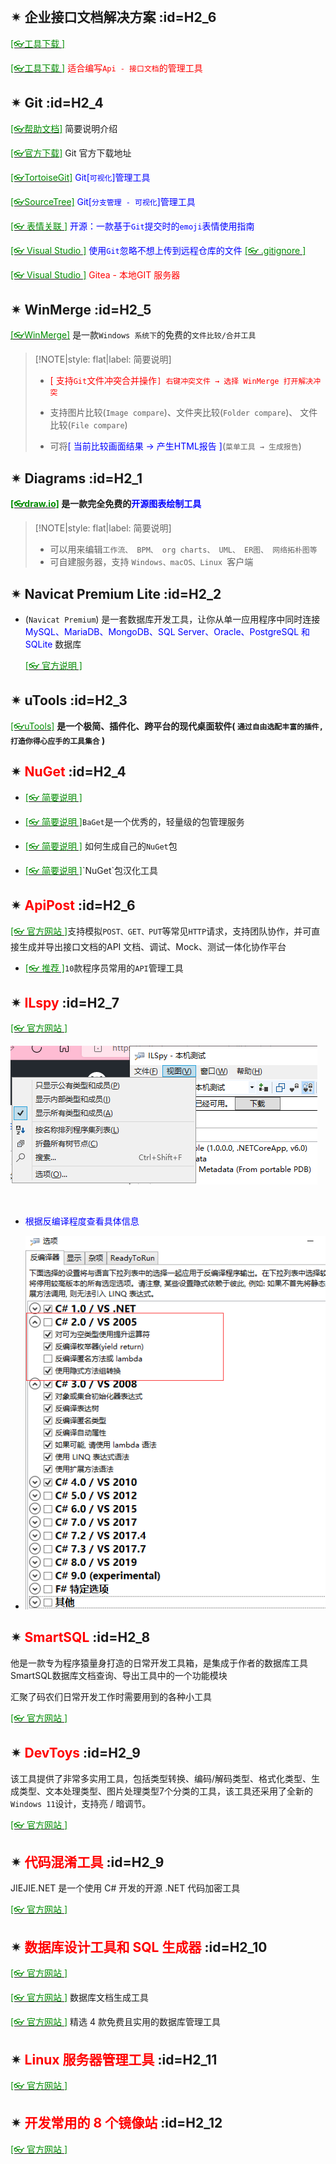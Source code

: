 <br/>

## ✴ 企业接口文档解决方案 :id=H2_6

[<span style='color:#008B00'>[👓工具下载 ]</span>](https://mp.weixin.qq.com/s?__biz=MzI3MDE0NzYwNA==&mid=2651442666&idx=2&sn=3459d7e8278b1086664c555af1fef44b&chksm=f128e491c65f6d87cde915e1836816a8c1308a7ff0c9e144a5082a0c9e3bf60cb19926ac0445&mpshare=1&scene=23&srcid=0313s0bbaPBQXXRSlFXdrNcR&sharer_sharetime=1615614640716&sharer_shareid=59de2f213c6a6639f6a4600116f6fabf#rd ':target=_blank') 

[<span style='color:#008B00'>[👓工具下载 ]</span>](https://mp.weixin.qq.com/s?__biz=MzI3MDE0NzYwNA==&mid=2651444851&idx=3&sn=bf5c17ec5e51976e1c7dcb6fec60c214&chksm=f128ff08c65f761e37828226e64f453b8f4fdb75379f09043971fc7f2c0bd3bed553b1e527aa&mpshare=1&scene=23&srcid=0714w42gaLU0ty6Yq3EWvQFF&sharer_sharetime=1626230209057&sharer_shareid=59de2f213c6a6639f6a4600116f6fabf#rd ':target=_blank') <span style='color:red'>适合编写`Api - 接口文档`的管理工具</span>

## ✴ Git :id=H2_4

[<span style='color:#008B00'>[👓帮助文档]</span>](https://docsifys.gitee.io/docs5/ ':target=_blank') 简要说明介绍

[<span style='color:#008B00'>[👓官方下载]</span>](https://git-scm.com/ ':target=_blank') Git 官方下载地址

[<span style='color:#008B00'>[👓TortoiseGit]</span>](https://tortoisegit.org/download/ ':target=_blank')<span style='color:Blue'> Git[`可视化`]管理工具</span>

[<span style='color:#008B00'>[👓SourceTree]</span>](https://www.sourcetreeapp.com/ ':target=_blank')<span style='color:Blue'> Git[`分支管理 - 可视化`]管理工具</span>

[<span style='color:#008B00'>[👓 表情关联 ]</span>](https://mp.weixin.qq.com/s?__biz=MzAwNTMxMzg1MA==&mid=2654095853&idx=4&sn=f32cc8ebb50937bdb83ec21d26938204&chksm=80d86db8b7afe4ae44c411dc057e2780fc45b438bdc005af82e6175d5ed3a468a4ba2068ba56&mpshare=1&scene=23&srcid=03258mhtM10UkcSj6mCGGWYf&sharer_sharetime=1679708124797&sharer_shareid=a6c83a6b87e114417312bf85e473adcb#rd ':target=_blank')<span style='color:Blue'> 开源：一款基于`Git`提交时的`emoji`表情使用指南</span>

[<span style='color:#008B00'>[👓 Visual Studio ]</span>](https://mp.weixin.qq.com/s?__biz=MzAwNTMxMzg1MA==&mid=2654097755&idx=5&sn=a538dbb4672d4f9ab25ac880e60ec775&chksm=80d8750eb7affc187432663366b02adc2c88fa3b328535e6b9b6d4ef7b7d1a2125405a85fe38&mpshare=1&scene=23&srcid=1103y1RtG3YYNWARW7qkZD8K&sharer_shareinfo=afda37f7d8aa45a0f943aa093efd4429&sharer_shareinfo_first=afda37f7d8aa45a0f943aa093efd4429#rd ':target=_blank')<span style='color:Blue'> 使用`Git`忽略不想上传到远程仓库的文件</span> [<span style='color:#008B00'>[👓 .gitignore ]</span>](https://github.com/github/gitignore/tree/main ':target=_blank')<span style='color:Blue'> </span>



[<span style='color:#008B00'>[👓 Visual Studio ]</span>](https://docs.gitea.com/zh-cn/ ':target=_blank')<span style='color:RED'> Gitea - 本地GIT 服务器</span>



## ✴ WinMerge :id=H2_5

[<span style='color:#008B00'>[👓WinMerge]</span>](https://winmerge.org/ ':target=_blank') 是一款`Windows 系统下`的免费的`文件比较/合并工具`

>[!NOTE|style: flat|label: 简要说明]
>
>- <span style='color:red'>[ 支持`Git`文件冲突合并操作`] 右键冲突文件 → 选择 WinMerge 打开解决冲突` </span>
>
>- 支持图片比较(`Image compare`)、文件夹比较(`Folder compare`)、 文件比较(`File compare`)
>- 可将<span style='color:Blue'>[ 当前比较画面结果 → 产生HTML报告 ]</span>(`菜单工具 → 生成报告`)



## ✴ Diagrams :id=H2_1

**[<span style='color:#008B00'>[👓draw.io]</span>](https://www.diagrams.net/ ':target=_blank') 是一款完全免费的<span style='color:Blue'>开源图表绘制工具</span>**

>[!NOTE|style: flat|label: 简要说明]
>
>- 可以用来编辑`工作流、 BPM、 org charts、 UML、 ER图、 网络拓朴图等`
>- 可自建服务器，支持 `Windows、macOS、Linux `客户端

## ✴ Navicat Premium Lite :id=H2_2

- (`Navicat Premium`) 是一套数据库开发工具，让你从单一应用程序中同时连接 <span style='color:Blue'>MySQL、MariaDB、MongoDB、SQL Server、Oracle、PostgreSQL 和 SQLite</span> 数据库

  [<span style='color:#008B00'>[👓 官方说明 ]</span>](https://mp.weixin.qq.com/s?__biz=Mzk0NDc1NDkyMQ==&mid=2247483823&idx=1&sn=d5246947be3480e989921c4c36c60033&chksm=c2301fc61c4c0c70c3074295fcf45fce29c717308cd9c86e43df60a846c817f1d9b63e72f8f8&mpshare=1&scene=23&srcid=09276LeywE8iwndKkOF48xXh&sharer_shareinfo=334eca94207a8d0b3fa48c68b5592ad2&sharer_shareinfo_first=c4541492300ecb3ec1d8ae11bd7bc6a2#rd ':target=_blank')



## ✴ uTools :id=H2_3

[<span style='color:#008B00'>[👓uTools]</span>](https://www.u.tools/ ':target=_blank') **是一个极简、插件化、跨平台的现代桌面软件( `通过自由选配丰富的插件, 打造你得心应手的工具集合` )**



## ✴ <span style='color:red'>NuGet</span> :id=H2_4

- [<span style='color:#008B00'>[👓 简要说明 ]</span>](https://mp.weixin.qq.com/s?__biz=MzAwNTMxMzg1MA==&mid=2654089798&idx=4&sn=aa6b711edcb7dabac2d7603d7f8b0e62&chksm=80d81613b7af9f0585d8e33eed29ea12d04e3435f63dba258e4cf7a8bb1812f573c92dce3f36&mpshare=1&scene=23&srcid=0505gWaG5Thc2MPzJQTNBR6A&sharer_sharetime=1651712499829&sharer_shareid=a6c83a6b87e114417312bf85e473adcb#rd ':target=_blank')

- [<span style='color:#008B00'>[👓 简要说明 ]</span>](https://mp.weixin.qq.com/s?__biz=MzAwNTMxMzg1MA==&mid=2654083296&idx=4&sn=4bc93f543597d2c9a4d92f5a38aa2272&chksm=80d83cb5b7afb5a3fd1c46f509bcc60d80b4298f298cbd0ccf67f98adef36e93e33cde3cc612&mpshare=1&scene=23&srcid=0408dWKjzuyp7NbXJm4N0U91&sharer_sharetime=1617849254481&sharer_shareid=59de2f213c6a6639f6a4600116f6fabf#rd ':target=_blank')`BaGet`是一个优秀的，轻量级的包管理服务

- [<span style='color:#008B00'>[👓 简要说明 ]</span>](https://mp.weixin.qq.com/s?__biz=MzAwNTMxMzg1MA==&mid=2654095954&idx=4&sn=7870c19f305a65d2d04a2ff59f65b337&chksm=80d86e07b7afe7112f506ad86a1bc2d6055f859d618faae017260ce6c276b38d8439c107e464&mpshare=1&scene=23&srcid=0406vBzKijlyONf4zbvWcSJU&sharer_sharetime=1680711556605&sharer_shareid=a6c83a6b87e114417312bf85e473adcb#rd ':target=_blank') 如何生成自己的`NuGet`包

- [<span style='color:#008B00'>[👓 简要说明 ]</span>](https://mp.weixin.qq.com/s?__biz=MzAwNTMxMzg1MA==&mid=2654089640&idx=3&sn=16f4970364830ae2b01dbb4d3880aa37&chksm=80d815fdb7af9ceb5a8743a822a90f2a113c725af96478f32c02339cdb7e7e6e6a6cf160356c&mpshare=1&scene=23&srcid=04270v3mAOQTWvAKrvx22l9D&sharer_sharetime=1651028520317&sharer_shareid=a6c83a6b87e114417312bf85e473adcb#rd':target=_blank')`NuGet`包汉化工具



## ✴ <span style='color:red'>ApiPost</span> :id=H2_6

[<span style='color:#008B00'>[👓 官方网站 ]</span>](https://www.apipost.cn/ ':target=_blank')支持模拟`POST、GET、PUT`等常见`HTTP`请求，支持团队协作，并可直接生成并导出接口文档的API 文档、调试、Mock、测试一体化协作平台

- [<span style='color:#008B00'>[👓 推荐 ]</span>](https://mp.weixin.qq.com/s/i9WwbP8r2BJ3-fPGYbM_fg ':target=_blank')`10`款程序员常用的`API`管理工具

## ✴ <span style='color:red'>ILspy</span> :id=H2_7

[<span style='color:#008B00'>[👓 官方网站 ]</span>](https://github.com/icsharpcode/ILSpy/releases ':target=_blank') 

![image-20220616143609841](wwwroot/DocImages/image-20220616143609841.png)

<br/>

- <span style='color:Blue'>根据反编译程度查看具体信息</span>

- ![image-20220616143806051](wwwroot/DocImages/image-20220616143806051.png)



## ✴ <span style='color:red'>SmartSQL</span> :id=H2_8

他是一款专为程序猿量身打造的日常开发工具箱，是集成于作者的数据库工具SmartSQL数据库文档查询、导出工具中的一个功能模块

汇聚了码农们日常开发工作时需要用到的各种小工具

[<span style='color:#008B00'>[👓 官方网站 ]</span>](https://mp.weixin.qq.com/s?__biz=MzAwNTMxMzg1MA==&mid=2654095478&idx=1&sn=6ded95181447fdffe64ad6ba6ee944c1&chksm=80d86c23b7afe5355155bebbb32d9e7b8b4fc5ec8fa6617b4b371ea851084217caccb321be40&mpshare=1&scene=23&srcid=021411PCetWF6Ff8AEaaDQUy&sharer_sharetime=1676341672543&sharer_shareid=a6c83a6b87e114417312bf85e473adcb#rd ':target=_blank') 

## ✴ <span style='color:red'>DevToys</span> :id=H2_9

该工具提供了非常多实用工具，包括类型转换、编码/解码类型、格式化类型、生成类型、文本处理类型、图片处理类型7个分类的工具，该工具还采用了全新的`Windows 11`设计，支持亮 / 暗调节。

[<span style='color:#008B00'>[👓 官方网站 ]</span>](https://mp.weixin.qq.com/s?__biz=MzAwNTMxMzg1MA==&mid=2654097305&idx=3&sn=74f7d5ba299a57c631beb6e3ac4d7f4b&chksm=80d86bccb7afe2daf257fe2190cc3549e3faae893bc92195f04a7f2df71c81916921ba27a514&mpshare=1&scene=23&srcid=0902kjGbbfvDX6bsZ2HOHIIo&sharer_shareinfo=f64d19df39e4ca7c02506822b5e9a038&sharer_shareinfo_first=f64d19df39e4ca7c02506822b5e9a038#rd ':target=_blank') 

## ✴ <span style='color:red'>代码混淆工具</span> :id=H2_9

JIEJIE.NET 是一个使用 C# 开发的开源 .NET 代码加密工具

[<span style='color:#008B00'>[👓 官方网站 ]</span>](https://mp.weixin.qq.com/s?__biz=MzAwNTMxMzg1MA==&mid=2654096504&idx=1&sn=c48cdedb6517fe462b4a3d5aa7fa9742&chksm=80d8682db7afe13b7d79a45658621188b024a2a452bde58c290c123c72389b16e15bc3658fac&mpshare=1&scene=23&srcid=0428JXcLgQ2FeyEteAQ4vQSt&sharer_sharetime=1682676778650&sharer_shareid=a6c83a6b87e114417312bf85e473adcb#rd ':target=_blank') 

## ✴ <span style='color:red'>数据库设计工具和 SQL 生成器</span> :id=H2_10

[<span style='color:#008B00'>[👓 官方网站 ]</span>](https://mp.weixin.qq.com/s?__biz=MzAwNTMxMzg1MA==&mid=2654099365&idx=7&sn=7439e16541b84b09d51f11f87c1c1dcf&chksm=80d873f0b7affae60443d932c9962db842ad873d93311f5490435297d8d62177c32332a32e32&mpshare=1&scene=23&srcid=0511C8znfoX4QRoKFU7hwJHM&sharer_shareinfo=082bba43ee351bc48287c61b1feebd25&sharer_shareinfo_first=082bba43ee351bc48287c61b1feebd25#rd ':target=_blank') 

[<span style='color:#008B00'>[👓 官方网站 ]</span>](https://mp.weixin.qq.com/s?__biz=MzAwNTMxMzg1MA==&mid=2654099868&idx=8&sn=17fd0ad54a65874a3b06c36a9a350634&chksm=80d87dc9b7aff4df15bbcca68746b846e2d97d049931d1d62db0ec111ccd207fa08dd7871090&mpshare=1&scene=23&srcid=0729gYe96p6Cu6rvUFh5SnmB&sharer_shareinfo=c7da527b82dd593c3eacd996f399ddf0&sharer_shareinfo_first=c7da527b82dd593c3eacd996f399ddf0#rd ':target=_blank') 数据库文档生成工具

[<span style='color:#008B00'>[👓 官方网站 ]</span>](https://mp.weixin.qq.com/s?__biz=MzIxMTUzNzM5Ng==&mid=2247512288&idx=1&sn=f8b34ee3c7fe44bee8f5b3a656442cb2&chksm=96dac5ce6d6b8c46ce510ceff8cf8c77aa116e6af9a5e4966b1dbd9e4bd2e41384e28989a1f5&mpshare=1&scene=23&srcid=0412Y0hFUCnSCClVqcHLNij8&sharer_shareinfo=a1638827402198f3fb6309958c441252&sharer_shareinfo_first=a1638827402198f3fb6309958c441252#rd ':target=_blank') 精选 4 款免费且实用的数据库管理工具

## ✴ <span style='color:red'> Linux 服务器管理工具</span> :id=H2_11

[<span style='color:#008B00'>[👓 官方网站 ]</span>](https://mp.weixin.qq.com/s?__biz=MzIxMTUzNzM5Ng==&mid=2247508891&idx=1&sn=68c739a70fcb021134ba8cb8d6a336fa&chksm=96e78e8a402c5d669f9fbad28d2a3356c5dc1d4d67a3c82c5695361df0e48340c0f0840db864&mpshare=1&scene=23&srcid=1229nvWkmgCRldAayJtoCnuj&sharer_shareinfo=e642670e37c8c57e24d9a3d8fa58a95b&sharer_shareinfo_first=e642670e37c8c57e24d9a3d8fa58a95b#rd ':target=_blank') 

## ✴ <span style='color:red'> 开发常用的 8 个镜像站</span> :id=H2_12

[<span style='color:#008B00'>[👓 官方网站 ]</span>](https://mp.weixin.qq.com/mp/wappoc_appmsgcaptcha?poc_token=HJI1-mejJTirzKq1fN_KFSpVWrOPwYkuEu6eO1ve&target_url=https%3A%2F%2Fmp.weixin.qq.com%2Fs%3F__biz%3DMzI3ODcxMzQzMw%3D%3D%26mid%3D2247616026%26idx%3D2%26sn%3Db57d8cd26a58491a688af3deb1cc3046%26chksm%3Deaa212e9a86aa0465c4f54898b688c698851ec8bb81bfd8d5dfe086882853b409b88d07059dc%26mpshare%3D1%26scene%3D23%26srcid%3D04107PbWNH28jOQtVLOskhyL%26sharer_shareinfo%3D8b9a271c1bfbcc309e265ddf52788f55%26sharer_shareinfo_first%3D8b9a271c1bfbcc309e265ddf52788f55#rd ':target=_blank') 

